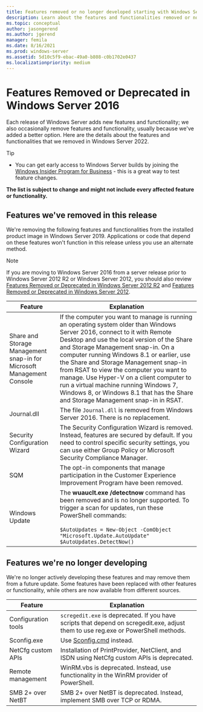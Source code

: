 ```yaml
---
title: Features removed or no longer developed starting with Windows Server 2016
description: Learn about the features and functionalities removed or no longer developed starting with Windows Server 2016.
ms.topic: conceptual
author: jasongerend
ms.author: jgerend
manager: femila
ms.date: 8/16/2021
ms.prod: windows-server
ms.assetid: 5d10c5f9-ebac-49a0-b808-c0b1702e0437
ms.localizationpriority: medium
---
```


# Features Removed or Deprecated in  Windows Server 2016

Each release of Windows Server adds new features and functionality; we also occasionally remove features and functionality, usually because we've added a better option. Here are the details about the features and functionalities that we removed in Windows Server 2022.

> [!TIP]
>
> - You can get early access to Windows Server builds by joining the [Windows Insider Program for Business](https://insider.windows.com/for-business) - this is a great way to test feature changes.

**The list is subject to change and might not include every affected feature or functionality.**

## Features we've removed in this release

We're removing the following features and functionalities from the installed product image in Windows Server 2019. Applications or code that depend on these features won't function in this release unless you use an alternate method.

> [!NOTE]
> If you are moving to Windows Server 2016 from a server release prior to Windows Server 2012 R2 or Windows Server 2012, you should also review [Features Removed or Deprecated in Windows Server 2012 R2](/previous-versions/windows/it-pro/windows-server-2012-R2-and-2012/dn303411(v=ws.11)) and [Features Removed or Deprecated in Windows Server 2012](/previous-versions/windows/it-pro/windows-server-2012-R2-and-2012/hh831568(v=ws.11)).

| Feature | Explanation |
|--|--|
| Share and Storage Management snap-in for Microsoft Management Console | If the computer you want to manage is running an operating system older than Windows Server 2016, connect to it with Remote Desktop and use the local version of the Share and Storage Management snap-in. On a computer running Windows 8.1 or earlier, use the Share and Storage Management snap-in from RSAT to view the computer you want to manage. Use Hyper-V on a client computer to run a virtual machine running Windows 7, Windows 8, or Windows 8.1 that has the Share and Storage Management snap-in in RSAT. |
| Journal.dll | The file `Journal.dll` is removed from Windows Server 2016. There is no replacement. |
| Security Configuration Wizard | The Security Configuration Wizard is removed. Instead, features are secured by default. If you need to control specific security settings, you can use either Group Policy or Microsoft Security Compliance Manager. |
| SQM | The opt-in components that manage participation in the Customer Experience Improvement Program have been removed. |
| Windows Update | The **wuauclt.exe /detectnow** command has been removed and is no longer supported. To trigger a scan for updates, run these PowerShell commands:<br/><br/>`$AutoUpdates = New-Object -ComObject "Microsoft.Update.AutoUpdate"`<br/>`$AutoUpdates.DetectNow()` |

## Features we're no longer developing

We're no longer actively developing these features and may remove them from a future update. Some features have been replaced with other features or functionality, while others are now available from different sources.

| Feature | Explanation |
|--|--|
| Configuration tools | `scregedit.exe` is deprecated. If you have scripts that depend on scregedit.exe, adjust them to use reg.exe or PowerShell methods.|
| Sconfig.exe | Use [Sconfig.cmd](./sconfig-on-ws2016.md) instead. |
| NetCfg custom APIs | Installation of PrintProvider, NetClient, and ISDN using NetCfg custom APIs is deprecated. |
| Remote management | WinRM.vbs is deprecated. Instead, use functionality in the WinRM provider of PowerShell. |
| SMB 2+ over NetBT | SMB 2+ over NetBT is deprecated. Instead, implement SMB over TCP or RDMA.|
